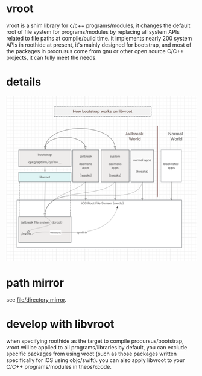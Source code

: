 # vroot

vroot is a shim library for c/c++ programs/modules, 
it changes the default root of file system for programs/modules by replacing all system APIs related to file paths at compile/build time.
it implements nearly 200 system APIs in roothide at present, 
it's mainly designed for bootstrap, and most of the packages in procrusus come from gnu or other open source C/C++ projects, 
it can fully meet the needs.

# details

![text](vroot.png)


# path mirror

see [file/directory mirror](filemirror.md).


# develop with libvroot

when specifying roothide as the target to compile procursus/bootstrap, 
vroot will be applied to all programs/libraries by default, you can exclude specific packages from using vroot (such as those packages written specifically for iOS using objc/swift).
you can also apply libvroot to your C/C++ programs/modules in theos/xcode.
